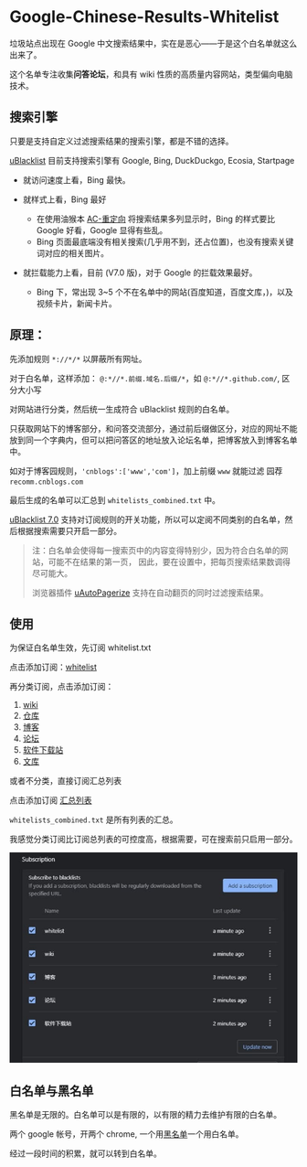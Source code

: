 # Google-Chinese-Results-Whitelist

垃圾站点出现在 Google 中文搜索结果中，实在是恶心——于是这个白名单就这么出来了。

这个名单专注收集<b>问答论坛</b>，和具有 wiki 性质的高质量内容网站，类型偏向电脑技术。 

## 搜索引擎

只要是支持自定义过滤搜索结果的搜索引擎，都是不错的选择。

<a href="https://github.com/iorate/uBlacklist" target="_blank">uBlacklist</a> 目前支持搜索引擎有 Google, Bing, DuckDuckgo, Ecosia, Startpage

* 就访问速度上看，Bing 最快。

* 就样式上看，Bing 最好
  * 在使用油猴本 <a href="https://www.ntaow.com/aboutscript.html" target="_blank">AC-重定向</a> 将搜索结果多列显示时，Bing 的样式要比 Google 好看，Google 显得有些乱。
  * Bing 页面最底端没有相关搜索(几乎用不到，还占位置)，也没有搜索关键词对应的相关图片。

* 就拦载能力上看，目前 (V7.0 版)，对于 Google 的拦载效果最好。
  * Bing 下，常出现 3~5 个不在名单中的网站(百度知道，百度文库，)，以及视频卡片，新闻卡片。


## 原理：

先添加规则 `*://*/*` 以屏蔽所有网址。

对于白名单，这样添加： `@:*//*.前缀.域名.后缀/*`，如 `@:*//*.github.com/`, 区分大小写

对网站进行分类，然后统一生成符合 uBlacklist 规则的白名单。

只获取网站下的博客部分，和问答交流部分，通过前后缀做区分，对应的网址不能放到同一个字典内，但可以把问答区的地址放入论坛名单，把博客放入到博客名单中。

如对于博客园规则，`'cnblogs':['www','com']`，加上前缀 `www` 就能过滤 园荐`recomm.cnblogs.com`


最后生成的名单可以汇总到 `whitelists_combined.txt` 中。

<a href="https://github.com/iorate/ublacklist/releases/tag/v7.0.0" target="_blank">uBlacklist 7.0</a> 支持对订阅规则的开关功能，所以可以定阅不同类别的白名单，然后根据搜索需要只开启一部分。

> 注：白名单会使得每一搜索页中的内容变得特别少，因为符合白名单的网站，可能不在结果的第一页，
> 因此，要在设置中，把每页搜索结果数调得尽可能大。
>
> 浏览器插件 <a href="https://chrome.google.com/webstore/detail/uautopagerize/kdplapeciagkkjoignnkfpbfkebcfbpb" target="_blank">uAutoPagerize</a> 支持在自动翻页的同时过滤搜索结果。

## 使用

为保证白名单生效，先订阅 whitelist.txt

点击添加订阅：<a href="https://iorate.github.io/ublacklist/subscribe?name=whitelist&url=https://raw.githubusercontent.com/bcaso/Google-Chinese-Results-Whitelist/main/whitelists/whitelist.txt">whitelist</a>

再分类订阅，点击添加订阅：

1. <a href="https://iorate.github.io/ublacklist/subscribe?name=wiki&url=https://raw.githubusercontent.com/bcaso/Google-Chinese-Results-Whitelist/main/whitelists/wiki.txt">wiki</a>
2. <a href="https://iorate.github.io/ublacklist/subscribe?name=仓库&url=https://raw.githubusercontent.com/bcaso/Google-Chinese-Results-Whitelist/main/whitelists/%E4%BB%93%E5%BA%93.txt">仓库</a>
3. <a href="https://iorate.github.io/ublacklist/subscribe?name=博客&url=https://raw.githubusercontent.com/bcaso/Google-Chinese-Results-Whitelist/main/whitelists/%E5%8D%9A%E5%AE%A2.txt">博客</a>
4. <a href="https://iorate.github.io/ublacklist/subscribe?name=论坛&url=https://raw.githubusercontent.com/bcaso/Google-Chinese-Results-Whitelist/main/whitelists/%E8%AE%BA%E5%9D%9B.txt">论坛</a>
5. <a href="https://iorate.github.io/ublacklist/subscribe?name=软件下载站&url=https://raw.githubusercontent.com/bcaso/Google-Chinese-Results-Whitelist/main/whitelists/%E8%BD%AF%E4%BB%B6%E4%B8%8B%E8%BD%BD%E7%AB%99.txt">软件下载站</a>
6. <a href="https://iorate.github.io/ublacklist/subscribe?name=文库&url=https://raw.githubusercontent.com/bcaso/Google-Chinese-Results-Whitelist/main/whitelists/%E6%96%87%E5%BA%93.txt">文库</a>

或者不分类，直接订阅汇总列表

点击添加订阅 <a href="https://iorate.github.io/ublacklist/subscribe?name=whitelists_combined&url=https://raw.githubusercontent.com/bcaso/Google-Chinese-Results-Whitelist/main/whitelists_combined.txt">汇总列表</a>

`whitelists_combined.txt` 是所有列表的汇总。

我感觉分类订阅比订阅总列表的可控度高，根据需要，可在搜索前只启用一部分。

<img src="subscription.jpg">

## 白名单与黑名单

黑名单是无限的。白名单可以是有限的，以有限的精力去维护有限的白名单。

两个 google 帐号，开两个 chrome, 一个用<a href="https://github.com/cobaltdisco/Google-Chinese-Results-Blocklist" target="_blank">黑名单</a>一个用白名单。

经过一段时间的积累，就可以转到白名单。

